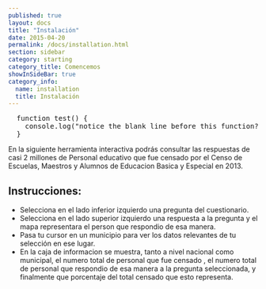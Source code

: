```yaml
--- 
published: true 
layout: docs 
title: "Instalación" 
date: 2015-04-20 
permalink: /docs/installation.html 
section: sidebar
category: starting 
category_title: Comencemos 
showInSideBar: true
category_info:
  name: installation
  title: Instalación
---
```


<script src="https://gist.github.com/factus-lib/8990e4ab7ddf741e087a.js"></script>


<?prettify lang=javascript?>
<pre class="prettyprint">
  function test() {
    console.log("notice the blank line before this function?");
  }
</pre>


<p>En la siguiente herramienta interactiva podrás consultar  las respuestas de casi 2 millones de Personal educativo que fue censado por el Censo de Escuelas, Maestros y Alumnos de Educacion Basica y Especial en 2013.</p> <h2>Instrucciones:</h2> <ul> <li>Selecciona en el lado inferior izquierdo una pregunta del cuestionario.</li> <li>Selecciona en el lado superior izquierdo una respuesta a la pregunta y el mapa representara el person que respondio de esa manera.</li> <li>Pasa tu cursor en un municipio para ver los datos relevantes de tu selección en ese lugar. </li>
<li>En la caja de informacion se muestra, tanto a nivel nacional como municipal, el numero total de personal que fue censado , el numero total de personal que respondio de esa manera a la pregunta seleccionada, y finalmente que porcentaje del total censado que esto representa.</li> </ul> 
